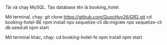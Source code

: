 Tải và chạy MySQL.
Tạo database tên là booking_hotel.

Mở terminal, chạy:
git clone https://github.com/QuocHuy26/GR2.git
cd booking-hotel-BE
npm install
npx sequelize-cli db:migrate
npx sequelize-cli db:seed:all
npm start

Mở terminal khác, chạy:
cd booking-hotel-fe
npm install
npm start
